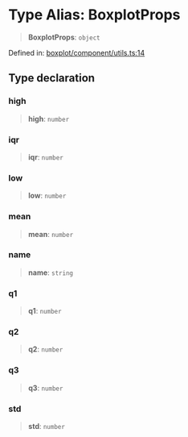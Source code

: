 # Type Alias: BoxplotProps

> **BoxplotProps**: `object`

Defined in: [boxplot/component/utils.ts:14](https://github.com/GeoDaCenter/openassistant/blob/2c73424721a2d454352fbebfbd647d2c7c73df8b/packages/echarts/src/boxplot/component/utils.ts#L14)

## Type declaration

### high

> **high**: `number`

### iqr

> **iqr**: `number`

### low

> **low**: `number`

### mean

> **mean**: `number`

### name

> **name**: `string`

### q1

> **q1**: `number`

### q2

> **q2**: `number`

### q3

> **q3**: `number`

### std

> **std**: `number`
